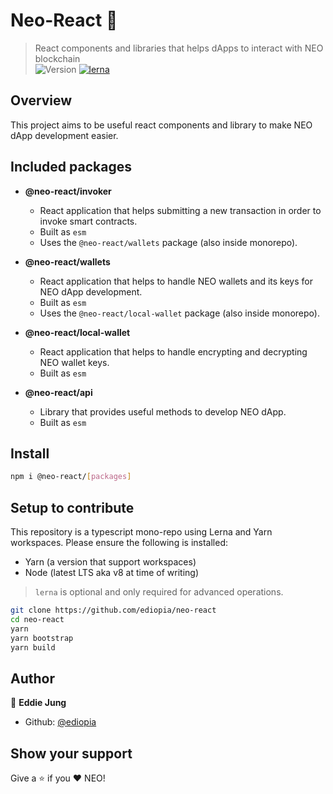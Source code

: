 # Neo-React 👋

> React components and libraries that helps dApps to interact with NEO blockchain <br/>
![Version](https://img.shields.io/badge/version-0.0.1-blue.svg?cacheSeconds=2592000)
[![lerna](https://img.shields.io/badge/maintained%20with-lerna-cc00ff.svg)](https://lerna.js.org/)

## Overview
This project aims to be useful react components and library to make NEO dApp development easier.

## Included packages

- **@neo-react/invoker**
  - React application that helps submitting a new transaction in order to invoke smart contracts.
  - Built as `esm`
  - Uses the `@neo-react/wallets` package (also inside monorepo).

- **@neo-react/wallets**
  - React application that helps to handle NEO wallets and its keys for NEO dApp development.
  - Built as `esm`
  - Uses the `@neo-react/local-wallet` package (also inside monorepo).

- **@neo-react/local-wallet**
  - React application that helps to handle encrypting and decrypting NEO wallet keys.
  - Built as `esm`
  
- **@neo-react/api**
  - Library that provides useful methods to develop NEO dApp.
  - Built as `esm`
  
## Install

```sh
npm i @neo-react/[packages]
```

## Setup to contribute

This repository is a typescript mono-repo using Lerna and Yarn workspaces. Please ensure the following is installed:

- Yarn (a version that support workspaces)
- Node (latest LTS aka v8 at time of writing)

> `lerna` is optional and only required for advanced operations.

```sh
git clone https://github.com/ediopia/neo-react
cd neo-react
yarn
yarn bootstrap
yarn build
```

## Author

👤 **Eddie Jung**

* Github: [@ediopia](https://github.com/ediopia)

## Show your support

Give a ⭐️ if you ❤️ NEO!

